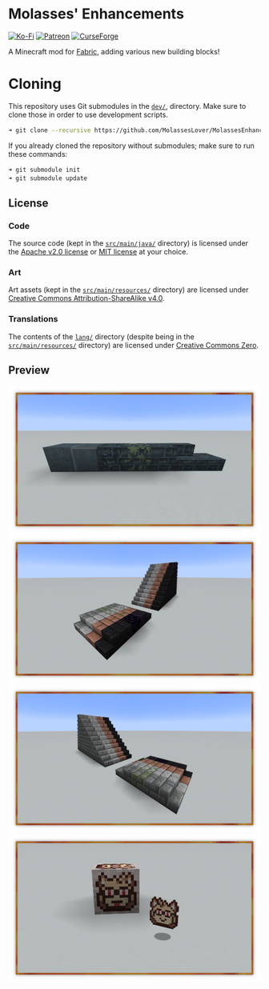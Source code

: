 # Molasses' Enhancements
[![Ko-Fi](https://img.shields.io/badge/donate-kofi-blue?style=for-the-badge&logo=ko-fi&color=E35B57&logoColor=FFFFFF&labelColor=232323)](https://ko-fi.com/molasses)
[![Patreon](https://img.shields.io/badge/donate-patreon-blue?style=for-the-badge&logo=patreon&color=E35B57&logoColor=FFFFFF&labelColor=232323)](https://www.patreon.com/molasseslover)
[![CurseForge](https://img.shields.io/badge/curseforge-blue?style=for-the-badge&logo=curseforge&color=E35B57&logoColor=FFFFFF&labelColor=232323)](https://www.curseforge.com/minecraft/mc-mods/molasses-enhancements)


A Minecraft mod for [Fabric](https://github.com/FabricMC), 
adding various new building blocks!

# Cloning
This repository uses Git submodules in the [`dev/`](dev/),
directory. Make sure to clone those in order to use 
development scripts. 

```sh
➜ git clone --recursive https://github.com/MolassesLover/MolassesEnhancements
```

If you already cloned the repository without submodules;
make sure to run these commands:
```sh
➜ git submodule init
➜ git submodule update
```

## License
### Code
The source code (kept in the [`src/main/java/`](src/main/java) directory) 
is licensed under the [Apache v2.0 license](LICENSE-APACHE.md) or 
[MIT license](LICENSE-MIT.md) at your choice. 

### Art
Art assets (kept in the
[`src/main/resources/`](src/main/resources) directory) are licensed 
under [Creative Commons Attribution-ShareAlike v4.0](LICENSE-CC-BY-SA.md).

### Translations
The contents of the [`lang/`](src/main/resources/assets/molassesenhancements/lang) 
directory (despite being in the [`src/main/resources/`](src/main/resources) directory) 
are licensed under [Creative Commons Zero](LICENSE-CC0.md).

## Preview

![](docs/img/preview-4.png)
![](docs/img/preview-1.png)
![](docs/img/preview-2.png)
![](docs/img/preview-3.png)